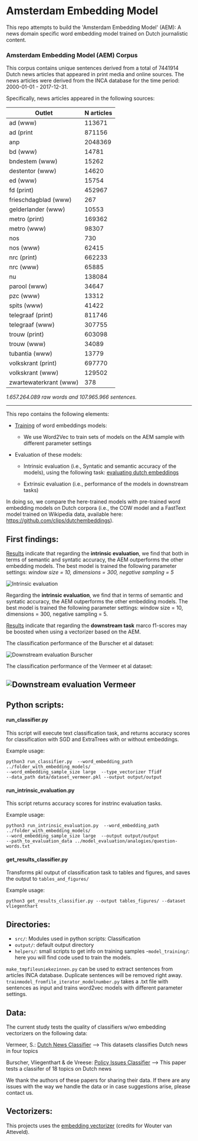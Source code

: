 # Amsterdam Embedding Model

This repo attempts to build the 'Amsterdam Embedding Model' (AEM): A news domain specific word embedding model trained on Dutch journalistic content.

### Amsterdam Embedding Model (AEM) Corpus

This corpus contains unique sentences derived from a total of 7441914 Dutch news articles that appeared in print media and online sources.
The news articles were derived from the INCA database for the time period: 2000-01-01 - 2017-12-31.

Specifically, news articles appeared in the following sources:


| Outlet              | N articles  |
|------------------------|-----------|
| ad (www)               | 113671  |
| ad (print              | 871156  |
| anp                    | 2048369 |
| bd (www)               | 14781   |
| bndestem (www)         | 15262   |
| destentor (www)        | 14620   |
| ed (www)               | 15754   |
| fd (print)             | 452967  |
| frieschdagblad (www)   | 267     |
| gelderlander (www)     | 10553   |
| metro (print)          | 169362  |
| metro (www)            | 98307   |
| nos                    | 730     |
| nos (www)              | 62415   |
| nrc (print)            | 662233  |
| nrc (www)              | 65885   |
| nu                     | 138084  |
| parool (www)           | 34647   |
| pzc (www)              | 13312   |
| spits (www)            | 41422   |
| telegraaf (print)      | 811746  |
| telegraaf (www)        | 307755  |
| trouw (print)          | 603098  |
| trouw (www)            | 34089   |
| tubantia (www)         | 13779   |
| volkskrant (print)     | 697770  |
| volkskrant (www)       | 129502  |
| zwartewaterkrant (www) | 378     |


*1.657.264.089 raw words and 107.965.966 sentences.*

---
This repo contains the following elements:

- [Training](https://github.com/annekroon/amsterdam-embedding-model/tree/master/model-training) of word embeddings models:

    - We use Word2Vec to train sets of models on the AEM sample with different parameter settings

- Evaluation of these models:

	- Intrinsic evaluation (i.e., Syntatic and semantic accuracy of the models), using the following task: [evaluating dutch embeddings](https://github.com/clips/dutchembeddings)

	- Extrinsic evaluation (i.e., performance of the models in downstream tasks)

In doing so, we compare the here-trained models with pre-trained word embedding models on Dutch corpora (i.e., the COW model and a FastText model trained on Wikipedia data, available here: https://github.com/clips/dutchembeddings).

## First findings:

[Results](https://github.com/annekroon/amsterdam-embedding-model/blob/master/get-figures-intrinsic.ipynb) indicate that regarding the **intrinsic evaluation**, we find that both in terms of semantic and syntatic accuracy, the AEM outperforms the other embedding models. The best model is trained the following parameter settings: *window size = 10, dimensions = 300, negative sampling = 5*

![Intrinsic evaluation](https://github.com/annekroon/amsterdam-embedding-model/blob/master/output/intrinsic_output_2.png)

Regarding the **intrinsic evaluation**, we find that in terms of semantic and syntatic accuracy, the AEM outperforms the other embedding models. The best model is trained the following parameter settings: window size = 10, dimensions = 300, negative sampling = 5.

[Results](https://github.com/annekroon/amsterdam-embedding-model/blob/master/get-results-downstream.ipynb) indicate that regarding the **downstream task** marco f1-scores may be boosted when using a vectorizer based on the AEM.

The classification performance of the Burscher et al dataset:

![Downstream evaluation Burscher](https://github.com/annekroon/amsterdam-embedding-model/blob/master/output/downstream_Burscher.png)

The classification performance of the Vermeer et al dataset:

![Downstream evaluation Vermeer](https://github.com/annekroon/amsterdam-embedding-model/blob/master/output/downstream_Vermeer.png)
---

## Python scripts:

#### run_classifier.py

This script will execute text classification task, and returns accuracy scores for classification with SGD and ExtraTrees with or without embeddings.

Example usage:

```
python3 run_classifier.py  --word_embedding_path ../folder_with_embedding_models/
--word_embedding_sample_size large  --type_vectorizer Tfidf
--data_path data/dataset_vermeer.pkl --output output/output

```

#### run_intrinsic_evaluation.py
This script returns accuracy scores for instrinc evaluation tasks.

Example usage:

```
python3 run_intrinsic_evaluation.py  --word_embedding_path ../folder_with_embedding_models/
--word_embedding_sample_size large  --output output/output
--path_to_evaluation_data ../model_evaluation/analogies/question-words.txt
```


#### get_results_classifier.py

Transforms pkl output of classification task to tables and figures, and saves the output to `tables_and_figures/`

Example usage:

```
python3 get_results_classifier.py --output tables_figures/ --dataset vliegenthart
```

## Directories:

- `src/`: Modules used in python scripts: Classification
- `output/`: default output directory
- `helpers/`: small scripts to get info on training samples
-`model_training/`: here you will find code used to train the models.

`make_tmpfileuniekezinnen.py` can be used to extract sentences from articles INCA database. Duplicate sentences will be removed right away.
`trainmodel_fromfile_iterator_modelnumber.py` takes a .txt file with sentences as input and trains word2vec models with different parameter settings.


## Data:

The current study tests the quality of classifiers w/wo embedding vectorizers on the following data:

Vermeer, S.: [Dutch News Classifier](https://figshare.com/articles/A_supervised_machine_learning_method_to_classify_Dutch-language_news_items/7314896/1) --> This datasets classifies Dutch news in four topics

Burscher, Vliegenthart & de Vreese: [Policy Issues Classifier](https://www.google.com/search?q=Using+Supervised+Machine+Learning+to+Code+Policy+Issues%3A+Can+Classifiers+Generalize&oq=Using+Supervised+Machine+Learning+to+Code+Policy+Issues%3A+Can+Classifiers+Generalize&aqs=chrome..69i57.688j0j7&sourceid=chrome&ie=UTF-8) --> This paper tests a classifer of 18 topics on Dutch news

We thank the authors of these papers for sharing their data. If there are any issues with the way we handle the data or in case suggestions arise, please contact us.

## Vectorizers:

This projects uses the [embedding vectorizer](https://github.com/ccs-amsterdam/embeddingvectorizer) (credits for Wouter van Atteveld).
